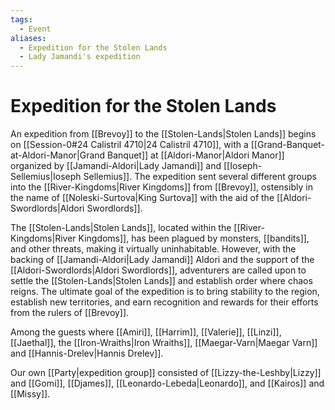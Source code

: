 ```yaml
---
tags:
  - Event
aliases:
  - Expedition for the Stolen Lands
  - Lady Jamandi's expedition
---
```

# Expedition for the Stolen Lands
An expedition from [[Brevoy]] to the [[Stolen-Lands|Stolen Lands]] begins on [[Session-0#24 Calistril 4710|24 Calistril 4710]], with a [[Grand-Banquet-at-Aldori-Manor|Grand Banquet]] at [[Aldori-Manor|Aldori Manor]] organized by [[Jamandi-Aldori|Lady Jamandi]] and [[Ioseph-Sellemius|Ioseph Sellemius]]. The expedition sent several different groups into the [[River-Kingdoms|River Kingdoms]] from [[Brevoy]], ostensibly in the name of [[Noleski-Surtova|King Surtova]] with the aid of the [[Aldori-Swordlords|Aldori Swordlords]].

The [[Stolen-Lands|Stolen Lands]], located within the [[River-Kingdoms|River Kingdoms]], has been plagued by monsters, [[bandits]], and other threats, making it virtually uninhabitable. However, with the backing of [[Jamandi-Aldori|Lady Jamandi]] Aldori and the support of the [[Aldori-Swordlords|Aldori Swordlords]], adventurers are called upon to settle the [[Stolen-Lands|Stolen Lands]] and establish order where chaos reigns. The ultimate goal of the expedition is to bring stability to the region, establish new territories, and earn recognition and rewards for their efforts from the rulers of [[Brevoy]].

Among the guests where [[Amiri]], [[Harrim]], [[Valerie]], [[Linzi]], [[Jaethal]], the [[Iron-Wraiths|Iron Wraiths]],  [[Maegar-Varn|Maegar Varn]] and [[Hannis-Drelev|Hannis Drelev]]. 

Our own [[Party|expedition group]] consisted of [[Lizzy-the-Leshby|Lizzy]] and [[Gomi]], [[Djames]], [[Leonardo-Lebeda|Leonardo]], and [[Kairos]] and [[Missy]].